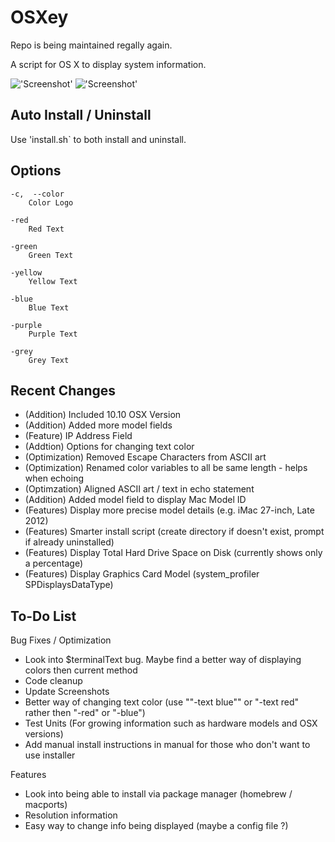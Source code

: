 OSXey
===============

Repo is being maintained regally again.

A script for OS X to display system information.

!['Screenshot'](https://raw.github.com/Gary00/OSXey/master/screenshot_normal.png)
!['Screenshot'](https://raw.github.com/Gary00/OSXey/master/screenshot_color.png)


Auto Install / Uninstall
------------
Use 'install.sh` to both install and uninstall.


Options
------------
	-c,  --color
		Color Logo

	-red
		Red Text

	-green
		Green Text

	-yellow
		Yellow Text

	-blue
		Blue Text

	-purple
		Purple Text

	-grey
		Grey Text

Recent Changes
--------------

* (Addition) Included 10.10 OSX Version
* (Addition) Added more model fields
* (Feature) IP Address Field
* (Addtion) Options for changing text color
* (Optimization) Removed Escape Characters from ASCII art
* (Optimization) Renamed color variables to all be same length - helps when echoing
* (Optimzation) Aligned ASCII art / text in echo statement
* (Addition) Added model field to display Mac Model ID
* (Features) Display more precise model details (e.g. iMac 27-inch, Late 2012)
* (Features) Smarter install script (create directory if doesn't exist, prompt if already uninstalled)
* (Features) Display Total Hard Drive Space on Disk (currently shows only a percentage)
* (Features) Display Graphics Card Model (system_profiler SPDisplaysDataType)


To-Do List
------------

Bug Fixes / Optimization
* Look into $terminalText bug. Maybe find a better way of displaying colors then current method
* Code cleanup
* Update Screenshots
* Better way of changing text color (use ""-text blue"" or "-text red" rather then "-red" or "-blue")
* Test Units (For growing information such as hardware models and OSX versions)
* Add manual install instructions in manual for those who don't want to use installer

Features
* Look into being able to install via package manager (homebrew / macports)
* Resolution information
* Easy way to change info being displayed (maybe a config file ?)
